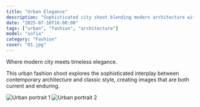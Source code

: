 ```yaml
---
title: "Urban Elegance"
description: "Sophisticated city shoot blending modern architecture with timeless elegance"
date: "2025-07-10T16:00:00"
tags: ["urban", "fashion", "architecture"]
model: "sofia"
category: "Fashion"
cover: "01.jpg"
---
```


Where modern city meets timeless elegance.

This urban fashion shoot explores the sophisticated interplay between contemporary architecture and classic style, creating images that are both current and enduring.

![Urban portrait 1](https://images.unsplash.com/photo-1617922001439-4a2e6562f328?ixlib=rb-4.0.3&auto=format&fit=crop&w=800&h=1100)
![Urban portrait 2](https://images.unsplash.com/photo-1534528741775-53994a69daeb?ixlib=rb-4.0.3&auto=format&fit=crop&w=800&h=1200)
